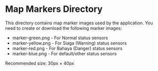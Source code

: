 # Map Markers Directory

This directory contains map marker images used by the application. 
You need to create or download the following marker images:

- marker-green.png - For Normal status sensors
- marker-yellow.png - For Siaga (Warning) status sensors
- marker-red.png - For Bahaya (Danger) status sensors
- marker-blue.png - For default/other status sensors

Recommended size: 30px × 40px
